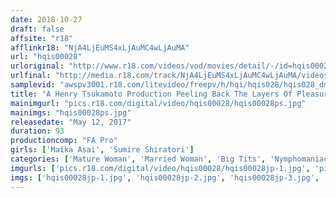 ```yaml
---
date: 2018-10-27
draft: false
affsite: "r18"
afflinkr18: "NjA4LjEuMS4xLjAuMC4wLjAuMA"
url: "hqis00028"
urloriginal: "http://www.r18.com/videos/vod/movies/detail/-/id=hqis00028"
urlfinal: "http://media.r18.com/track/NjA4LjEuMS4xLjAuMC4wLjAuMA/videos/vod/movies/detail/-/id=hqis00028"
samplevid: "awspv3001.r18.com/litevideo/freepv/h/hqi/hqis028/hqis028_dmb_w.mp4"
title: "A Henry Tsukamoto Production Peeling Back The Layers Of Pleasure The Pleasures Of Sex 1) A Horny Mama, She Got Remarried With An Orgasmic Young Man 2) The Pleasures Of A Sex Vacation"
mainimgurl: "pics.r18.com/digital/video/hqis00028/hqis00028ps.jpg"
mainimgs: "hqis00028ps.jpg"
releasedate: "May 12, 2017"
duration: 93
productioncomp: "FA Pro"
girls: ['Maika Asai', 'Sumire Shiratori']
categories: ['Mature Woman', 'Married Woman', 'Big Tits', 'Nymphomaniac', 'Drama', 'Hi-Def']
imgurls: ['pics.r18.com/digital/video/hqis00028/hqis00028jp-1.jpg', 'pics.r18.com/digital/video/hqis00028/hqis00028jp-2.jpg', 'pics.r18.com/digital/video/hqis00028/hqis00028jp-3.jpg', 'pics.r18.com/digital/video/hqis00028/hqis00028jp-4.jpg', 'pics.r18.com/digital/video/hqis00028/hqis00028jp-5.jpg', 'pics.r18.com/digital/video/hqis00028/hqis00028jp-6.jpg', 'pics.r18.com/digital/video/hqis00028/hqis00028jp-7.jpg', 'pics.r18.com/digital/video/hqis00028/hqis00028jp-8.jpg', 'pics.r18.com/digital/video/hqis00028/hqis00028jp-9.jpg', 'pics.r18.com/digital/video/hqis00028/hqis00028jp-10.jpg', 'pics.r18.com/digital/video/hqis00028/hqis00028jp-11.jpg', 'pics.r18.com/digital/video/hqis00028/hqis00028jp-12.jpg', 'pics.r18.com/digital/video/hqis00028/hqis00028jp-13.jpg', 'pics.r18.com/digital/video/hqis00028/hqis00028jp-14.jpg', 'pics.r18.com/digital/video/hqis00028/hqis00028jp-15.jpg', 'pics.r18.com/digital/video/hqis00028/hqis00028jp-16.jpg', 'pics.r18.com/digital/video/hqis00028/hqis00028jp-17.jpg', 'pics.r18.com/digital/video/hqis00028/hqis00028jp-18.jpg', 'pics.r18.com/digital/video/hqis00028/hqis00028jp-19.jpg', 'pics.r18.com/digital/video/hqis00028/hqis00028jp-20.jpg']
imgs: ['hqis00028jp-1.jpg', 'hqis00028jp-2.jpg', 'hqis00028jp-3.jpg', 'hqis00028jp-4.jpg', 'hqis00028jp-5.jpg', 'hqis00028jp-6.jpg', 'hqis00028jp-7.jpg', 'hqis00028jp-8.jpg', 'hqis00028jp-9.jpg', 'hqis00028jp-10.jpg', 'hqis00028jp-11.jpg', 'hqis00028jp-12.jpg', 'hqis00028jp-13.jpg', 'hqis00028jp-14.jpg', 'hqis00028jp-15.jpg', 'hqis00028jp-16.jpg', 'hqis00028jp-17.jpg', 'hqis00028jp-18.jpg', 'hqis00028jp-19.jpg', 'hqis00028jp-20.jpg']
---
```

